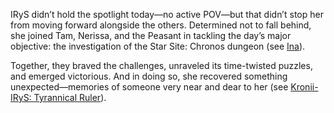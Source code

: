 IRyS didn’t hold the spotlight today—no active POV—but that didn’t stop her from moving forward alongside the others. Determined not to fall behind, she joined Tam, Nerissa, and the Peasant in tackling the day’s major objective: the investigation of the Star Site: Chronos dungeon (see [Ina](#node:nino-ina-the-hot-purple-one)).

Together, they braved the challenges, unraveled its time-twisted puzzles, and emerged victorious. And in doing so, she recovered something unexpected—memories of someone very near and dear to her (see [Kronii-IRyS: Tyrannical Ruler](#edge:hot-pink-one-tam-gandr-right-2-left-2)).